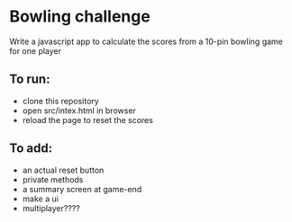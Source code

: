 # Bowling challenge
Write a javascript app to calculate the scores from a 10-pin bowling game for one player


## To run:
- clone this repository
- open src/intex.html in browser
- reload the page to reset the scores

## To add:
- an actual reset button
- private methods
- a summary screen at game-end
- make a ui
- multiplayer????
